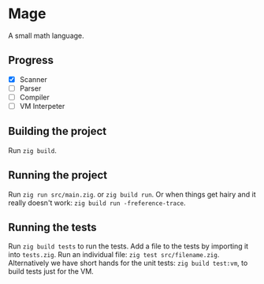 # Mage
A small math language.

## Progress
- [x] Scanner
- [ ] Parser
- [ ] Compiler
- [ ] VM Interpeter

## Building the project
Run `zig build`.

## Running the project
Run `zig run src/main.zig`. or `zig build run`. Or when things get hairy and it really doesn't work: `zig build run -freference-trace`.

## Running the tests
Run `zig build tests` to run the tests. Add a file to the tests by importing it into `tests.zig`. Run an individual file: `zig test src/filename.zig`. Alternatively we have short hands for the unit tests: `zig build test:vm`, to build tests just for the VM.
